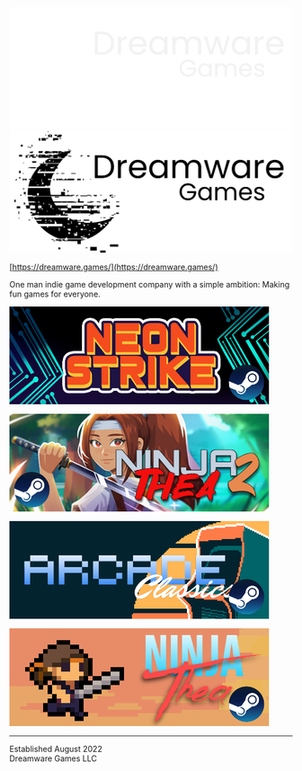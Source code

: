 ![Dreamware Games](https://github.com/Dreamware-Games/.github/blob/master/images/Main%20Logo%20White.png#gh-dark-mode-only)
![Dreamware Games](https://github.com/Dreamware-Games/.github/blob/master/images/Main%20Logo%20Black.png#gh-light-mode-only)

[https://dreamware.games/](https://dreamware.games/)

One man indie game development company with a simple ambition: Making fun games for everyone.

[![Neon Strike](https://github.com/Dreamware-Games/.github/blob/master/images/Neon%20Strike%20Steam%20Promo.png)](https://store.steampowered.com/app/3685030/Neon_Strike/)

[![NinjaThea 2](https://github.com/Dreamware-Games/.github/blob/master/images/NinjaThea%202%20Steam%20Promo.png)](https://store.steampowered.com/app/2567920/NinjaThea_2/)

[![Arcade Classics](https://github.com/Dreamware-Games/.github/blob/master/images/Arcade%20Classics%20Steam%20Promo.png)](https://store.steampowered.com/app/2170700/Arcade_Classics/)

[![NinjaThea](https://github.com/Dreamware-Games/.github/blob/master/images/NinjaThea%20Steam%20Promo.png)](https://store.steampowered.com/app/2005800/NinjaThea/)

---

Established August 2022  
Dreamware Games LLC
